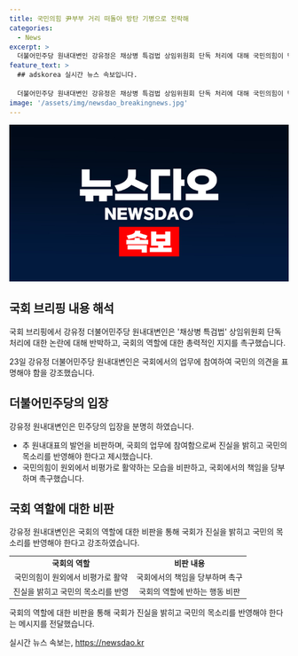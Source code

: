 ```yaml
---
title: 국민의힘 尹부부 거리 떠돌아 방탄 기병으로 전락해
categories:
  - News
excerpt: >
  더불어민주당 원내대변인 강유정은 채상병 특검법 상임위원회 단독 처리에 대해 국민의힘이 막가파식 운영이라고 비판했다. 이에 대해 추경호 원내대표는 이 사건의 진실을 감추려는 의도라고 주장했다. 하지만 강 유정은 대통령실 개입 정황을 가리키는 입법 청문회의 증언들이 명백하다며, 국민의힘의 국회법 무시를 비판했다. 그는 애먼 딴지 그만두고 국회에 들어와 할 말 해야하며 진실을 밝히겠다고 강조했다.
feature_text: >
  ## adskorea 실시간 뉴스 속보입니다.

  더불어민주당 원내대변인 강유정은 채상병 특검법 상임위원회 단독 처리에 대해 국민의힘이 막가파식 운영이라고 비판했다. 이에 대해 추경호 원내대표는 이 사건의 진실을 감추려는 의도라고 주장했다. 하지만 강 유정은 대통령실 개입 정황을 가리키는 입법 청문회의 증언들이 명백하다며, 국민의힘의 국회법 무시를 비판했다. 그는 애먼 딴지 그만두고 국회에 들어와 할 말 해야하며 진실을 밝히겠다고 강조했다.
image: '/assets/img/newsdao_breakingnews.jpg'
---
```


<p><img src="/assets/img/newsdao_breakingnews.jpg" alt="adskorea 속보" /></p>

<h2 data-ke-size="size26">국회 브리핑 내용 해석</h2>

<p>국회 브리핑에서 강유정 더불어민주당 원내대변인은 '채상병 특검법' 상임위원회 단독 처리에 대한 논란에 대해 반박하고, 국회의 역할에 대한 총력적인 지지를 촉구했습니다.</p>

<p data-ke-size="size16">23일 강유정 더불어민주당 원내대변인은 국회에서의 업무에 참여하여 국민의 의견을 표명해야 함을 강조했습니다.</p>

<h2 data-ke-size="size26">더불어민주당의 입장</h2>

<p>강유정 원내대변인은 민주당의 입장을 분명히 하였습니다. </p>

<ul>
  <li>추 원내대표의 발언을 비판하며, 국회의 업무에 참여함으로써 진실을 밝히고 국민의 목소리를 반영해야 한다고 제시했습니다.</li>
  <li>국민의힘이 원외에서 비평가로 활약하는 모습을 비판하고, 국회에서의 책임을 당부하며 촉구했습니다.</li>
</ul>

<h2 data-ke-size="size26">국회 역할에 대한 비판</h2>

<p>강유정 원내대변인은 국회의 역할에 대한 비판을 통해 국회가 진실을 밝히고 국민의 목소리를 반영해야 한다고 강조하였습니다.</p>

<table>
  <tr>
    <td style="text-align: center; height: 17px;"><b>국회의 역할</b></td>
    <td style="text-align: center; height: 17px;"><b>비판 내용</b></td>
  </tr>
  <tr>
    <td style="text-align: center; height: 17px;">국민의힘이 원외에서 비평가로 활약</td>
    <td style="text-align: center; height: 17px;">국회에서의 책임을 당부하며 촉구</td>
  </tr>
  <tr>
    <td style="text-align: center; height: 17px;">진실을 밝히고 국민의 목소리를 반영</td>
    <td style="text-align: center; height: 17px;">국회의 역할에 반하는 행동 비판</td>
  </tr>
</table>

<p data-ke-size="size16">국회의 역할에 대한 비판을 통해 국회가 진실을 밝히고 국민의 목소리를 반영해야 한다는 메시지를 전달했습니다.</p>
실시간 뉴스 속보는, <a href="https://newsdao.kr" rel="dofollow">https://newsdao.kr</a>


